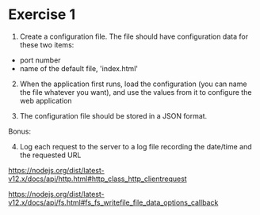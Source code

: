 # Exercise 1

1. Create a configuration file. The file should have configuration data for these two items:

- port number
- name of the default file, 'index.html'

2. When the application first runs, load the configuration (you can name the file whatever you want), and use the values from it to configure the web application

3. The configuration file should be stored in a JSON format.

Bonus:

4. Log each request to the server to a log file recording the date/time and the requested URL

https://nodejs.org/dist/latest-v12.x/docs/api/http.html#http_class_http_clientrequest

https://nodejs.org/dist/latest-v12.x/docs/api/fs.html#fs_fs_writefile_file_data_options_callback